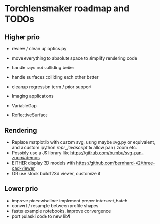 # Torchlensmaker roadmap and TODOs

## Higher prio

* review / clean up optics.py
* move everything to absolute space to simplify rendering code

* handle rays not colliding better
* handle surfaces colliding each other better
* cleanup regression term / prior support
* Imaging applications

* VariableGap
* ReflectiveSurface

## Rendering

* Replace matplotlib with custom svg, using maybe svg.py or equivalent, and a custom ipython _repr_javascript_ to allow pan / zoom etc.
* Possibly use a JS library like https://github.com/bumbu/svg-pan-zoom#demos
* EITHER display 3D models with https://github.com/bernhard-42/three-cad-viewer
* OR use stock build123d viewer, customize it

## Lower prio

* improve piecewiseline: implement proper intersect_batch
* convert / resample between profile shapes
* faster example notebooks, improve convergence
* port pulaski code to new lib¶
